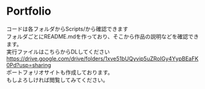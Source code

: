 # Portfolio

コードは各フォルダからScripts/から確認できます  
フォルダごとにREADME.mdを作っており、そこから作品の説明などを確認できます。  
実行ファイルはこちらからDLしてください  
https://drive.google.com/drive/folders/1xve51bUQyvip5uZRoIGy4YypBEaFK0Pd?usp=sharing  
ポートフォリオサイトも作成しております。  
もしよろしければ閲覧してみてください。  

